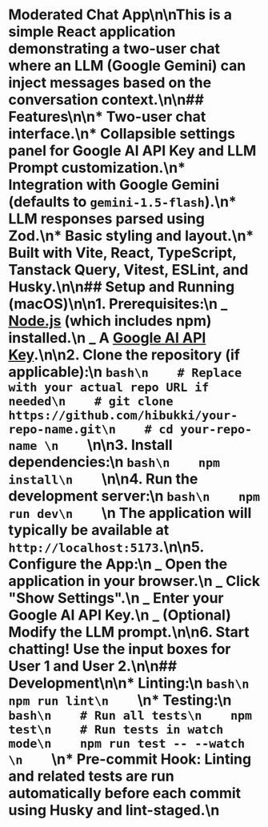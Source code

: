 # Moderated Chat App\n\nThis is a simple React application demonstrating a two-user chat where an LLM (Google Gemini) can inject messages based on the conversation context.\n\n## Features\n\n* Two-user chat interface.\n* Collapsible settings panel for Google AI API Key and LLM Prompt customization.\n* Integration with Google Gemini (defaults to `gemini-1.5-flash`).\n* LLM responses parsed using Zod.\n* Basic styling and layout.\n* Built with Vite, React, TypeScript, Tanstack Query, Vitest, ESLint, and Husky.\n\n## Setup and Running (macOS)\n\n1. **Prerequisites:**\n _ [Node.js](https://nodejs.org/) (which includes npm) installed.\n _ A [Google AI API Key](https://aistudio.google.com/app/apikey).\n\n2. **Clone the repository (if applicable):**\n `bash\n    # Replace with your actual repo URL if needed\n    # git clone https://github.com/hibukki/your-repo-name.git\n    # cd your-repo-name \n    `\n\n3. **Install dependencies:**\n `bash\n    npm install\n    `\n\n4. **Run the development server:**\n `bash\n    npm run dev\n    `\n The application will typically be available at `http://localhost:5173`.\n\n5. **Configure the App:**\n _ Open the application in your browser.\n _ Click \"Show Settings\".\n _ Enter your Google AI API Key.\n _ (Optional) Modify the LLM prompt.\n\n6. **Start chatting!** Use the input boxes for User 1 and User 2.\n\n## Development\n\n* **Linting:**\n `bash\n    npm run lint\n    `\n* **Testing:**\n `bash\n    # Run all tests\n    npm test\n    # Run tests in watch mode\n    npm run test -- --watch \n    `\n\* **Pre-commit Hook:** Linting and related tests are run automatically before each commit using Husky and lint-staged.\n
